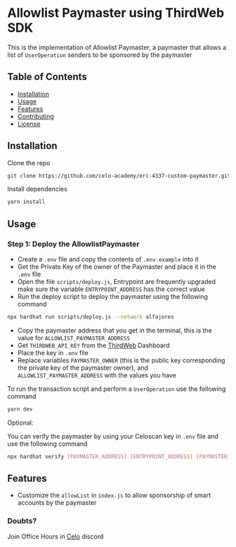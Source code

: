 # Allowlist Paymaster using ThirdWeb SDK

This is the implementation of Allowlist Paymaster, a paymaster that allows a list of `UserOperation` senders to be sponsored by the paymaster

## Table of Contents

-   [Installation](#installation)
-   [Usage](#usage)
-   [Features](#features)
-   [Contributing](#contributing)
-   [License](#license)

## Installation

Clone the repo

```bash
git clone https://github.com/celo-academy/erc-4337-custom-paymaster.git
```

Install dependencies

```bash
yarn install
```

## Usage

### Step 1: Deploy the AllowlistPaymaster

-   Create a `.env` file and copy the contents of `.env.example` into it
-   Get the Private Key of the owner of the Paymaster and place it in the `.env` file
-   Open the file `scripts/deploy.js`, Entrypoint are frequently upgraded make sure the variable `ENTRYPOINT_ADDRESS` has the correct value
-   Run the deploy script to deploy the paymaster using the following command

```bash
npx hardhat run scripts/deploy.js --network alfajores
```

-   Copy the paymaster address that you get in the terminal, this is the value for `ALLOWLIST_PAYMASTER_ADDRESS`
-   Get `THIRDWEB_API_KEY` from the [ThirdWeb](https://thirdweb.com/settings) Dashboard
-   Place the key in `.env` file
-   Replace variables `PAYMASTER_OWNER` (this is the public key corresponding the private key of the paymaster owner), and `ALLOWLIST_PAYMASTER_ADDRESS` with the values you have

To run the transaction script and perform a `UserOperation` use the following command

```bash
yarn dev
```

Optional:

You can verify the paymaster by using your Celoscan key in `.env` file and use the following command

```bash
npx hardhat verify [PAYMASTER_ADDRESS] [ENTRYPOINT_ADDRESS] [PAYMASTER_OWNER_ADDRESS] --network alfajores
```

## Features

-   Customize the `allowList` in `index.js` to allow sponsorship of smart accounts by the paymaster

### Doubts?

Join Office Hours in [Celo](https://discord.com/invite/celo) discord
